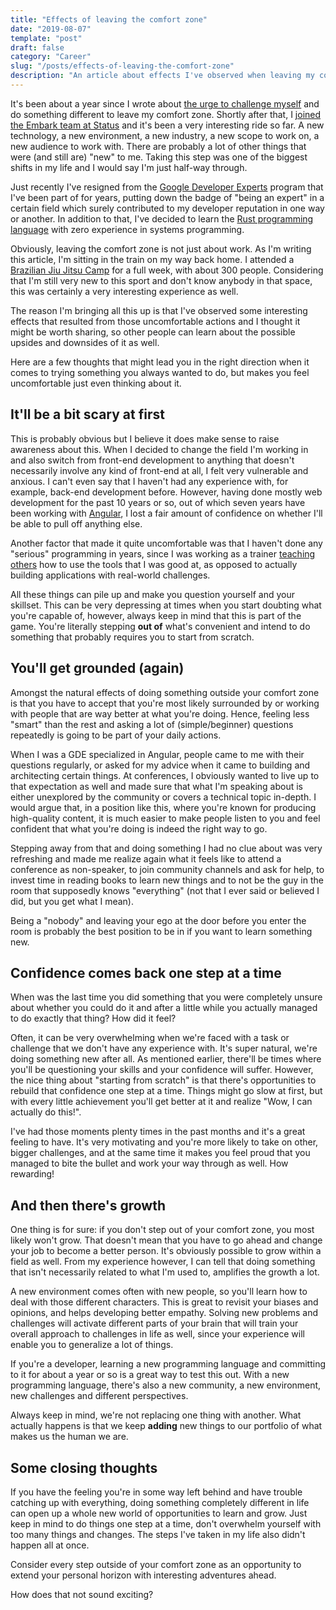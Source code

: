 ```yaml
---
title: "Effects of leaving the comfort zone"
date: "2019-08-07"
template: "post"
draft: false
category: "Career"
slug: "/posts/effects-of-leaving-the-comfort-zone"
description: "An article about effects I've observed when leaving my comfort zone."
---
```


It's been about a year since I wrote about [the urge to challenge myself](a-new-start) and do something different to leave my comfort zone. Shortly after that, I [joined the Embark team at Status](joining-status) and it's been a very interesting ride so far. A new technology, a new environment, a new industry, a new scope to work on, a new audience to work with. There are probably a lot of other things that were (and still are) "new" to me. Taking this step was one of the biggest shifts in my life and I would say I'm just half-way through.

Just recently I've resigned from the [Google Developer Experts](https://developers.google.com/community/experts/directory/) program that I've been part of for years, putting down the badge of "being an expert" in a certain field which surely contributed to my developer reputation in one way or another. In addition to that, I've decided to learn the [Rust programming language](https://rust-lang.org) with zero experience in systems programming.

Obviously, leaving the comfort zone is not just about work. As I'm writing this article, I'm sitting in the train on my way back home. I attended a [Brazilian Jiu Jitsu Camp](https://bjjglobetrotters.com) for a full week, with about 300 people. Considering that I'm still very new to this sport and don't know anybody in that space, this was certainly a very interesting experience as well.

The reason I'm bringing all this up is that I've observed some interesting effects that resulted from those uncomfortable actions and I thought it might be worth sharing, so other people can learn about the possible upsides and downsides of it as well.

Here are a few thoughts that might lead you in the right direction when it comes to trying something you always wanted to do, but makes you feel uncomfortable just even thinking about it.

## It'll be a bit scary at first

This is probably obvious but I believe it does make sense to raise awareness about this. When I decided to change the field I'm working in and also switch from front-end development to anything that doesn't necessarily involve any kind of front-end at all, I felt very vulnerable and anxious. I can't even say that I haven't had any experience with, for example, back-end development before. However, having done mostly web development for the past 10 years or so, out of which seven years have been working with [Angular](https://angular.io), I lost a fair amount of confidence on whether I'll be able to pull off anything else.

Another factor that made it quite uncomfortable was that I haven't done any "serious" programming in years, since I was working as a trainer [teaching others](https://thoughtram.io) how to use the tools that I was good at, as opposed to actually building applications with real-world challenges.

All these things can pile up and make you question yourself and your skillset. This can be very depressing at times when you start doubting what you're capable of, however, always keep in mind that this is part of the game. You're literally stepping **out of** what's convenient and intend to do something that probably requires you to start from scratch.

## You'll get grounded (again)

Amongst the natural effects of doing something outside your comfort zone is that you have to accept that you're most likely surrounded by or working with people that are way better at what you're doing. Hence, feeling less "smart" than the rest and asking a lot of (simple/beginner) questions repeatedly is going to be part of your daily actions.

When I was a GDE specialized in Angular, people came to me with their questions regularly, or asked for my advice when it came to building and architecting certain things. At conferences, I obviously wanted to live up to that expectation as well and made sure that what I'm speaking about is either unexplored by the community or covers a technical topic in-depth. I would argue that, in a position like this, where you're known for producing high-quality content, it is much easier to make people listen to you and feel confident that what you're doing is indeed the right way to go.

Stepping away from that and doing something I had no clue about was very refreshing and made me realize again what it feels like to attend a conference as non-speaker, to join community channels and ask for help, to invest time in reading books to learn new things and to not be the guy in the room that supposedly knows "everything" (not that I ever said or believed I did, but you get what I mean).

Being a "nobody" and leaving your ego at the door before you enter the room is probably the best position to be in if you want to learn something new.

## Confidence comes back one step at a time

When was the last time you did something that you were completely unsure about whether you could do it and after a little while you actually managed to do exactly that thing? How did it feel?

Often, it can be very overwhelming when we're faced with a task or challenge that we don't have any experience with. It's super natural, we're doing something new after all. As mentioned earlier, there'll be times where you'll be questioning your skills and your confidence will suffer. However, the nice thing about "starting from scratch" is that there's opportunities to rebuild that confidence one step at a time. Things might go slow at first, but with every little achievement you'll get better at it and realize "Wow, I can actually do this!".

I've had those moments plenty times in the past months and it's a great feeling to have. It's very motivating and you're more likely to take on other, bigger challenges, and at the same time it makes you feel proud that you managed to bite the bullet and work your way through as well. How rewarding!

## And then there's growth

One thing is for sure: if you don't step out of your comfort zone, you most likely won't grow. That doesn't mean that you have to go ahead and change your job to become a better person. It's obviously possible to grow within a field as well. From my experience however, I can tell that doing something that isn't necessarily related to what I'm used to, amplifies the growth a lot.

A new environment comes often with new people, so you'll learn how to deal with those different characters. This is great to revisit your biases and opinions, and helps developing better empathy. Solving new problems and challenges will activate different parts of your brain that will train your overall approach to challenges in life as well, since your experience will enable you to generalize a lot of things.

If you're a developer, learning a new programming language and committing to it for about a year or so is a great way to test this out. With a new programming language, there's also a new community, a new environment, new challenges and different perspectives.

Always keep in mind, we're not replacing one thing with another. What actually happens is that we keep **adding** new things to our portfolio of what makes us the human we are.

## Some closing thoughts

If you have the feeling you're in some way left behind and have trouble catching up with everything, doing something completely different in life can open up a whole new world of opportunities to learn and grow. Just keep in mind to do things one step at a time, don't overwhelm yourself with too many things and changes. The steps I've taken in my life also didn't happen all at once.

Consider every step outside of your comfort zone as an opportunity to extend your personal horizon with interesting adventures ahead.

How does that not sound exciting?
